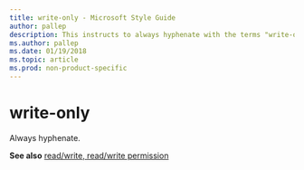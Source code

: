```yaml
---
title: write-only - Microsoft Style Guide
author: pallep
description: This instructs to always hyphenate with the terms "write-only."
ms.author: pallep
ms.date: 01/19/2018
ms.topic: article
ms.prod: non-product-specific
---
```


# write-only

Always hyphenate. 

**See also** [read/write, read/write permission](~/a-z-word-list-term-collections/r/read-write-read-write-permission.md)
